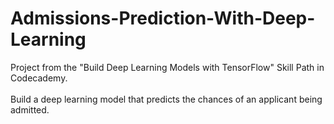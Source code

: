 # Admissions-Prediction-With-Deep-Learning
Project from the "Build Deep Learning Models with TensorFlow" Skill Path in Codecademy.<br/><br/>
Build a deep learning model that predicts the chances of an applicant being admitted.
